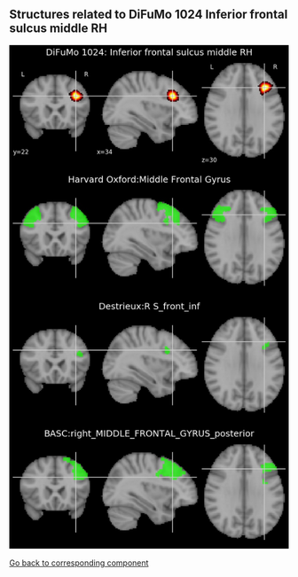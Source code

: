 


## Structures related to DiFuMo 1024 Inferior frontal sulcus middle RH

![395](395.jpg "Structures related to DiFuMo 1024 Inferior frontal sulcus middle RH")

[Go back to corresponding component](https://parietal-inria.github.io/DiFuMo/1024/html/395.html)